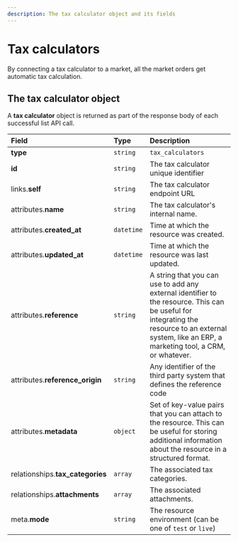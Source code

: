 ```yaml
---
description: The tax calculator object and its fields
---
```


# Tax calculators

By connecting a tax calculator to a market, all the market orders get automatic tax calculation.

## The tax calculator object

A **tax calculator** object is returned as part of the response body of each successful list API call.

| Field | Type | Description |
| :--- | :--- | :--- |
| **type** | `string` | `tax_calculators` |
| **id** | `string` | The tax calculator unique identifier |
| links.**self** | `string` | The tax calculator endpoint URL |
| attributes.**name** | `string` | The tax calculator's internal name. |
| attributes.**created\_at** | `datetime` | Time at which the resource was created. |
| attributes.**updated\_at** | `datetime` | Time at which the resource was last updated. |
| attributes.**reference** | `string` | A string that you can use to add any external identifier to the resource. This can be useful for integrating the resource to an external system, like an ERP, a marketing tool, a CRM, or whatever. |
| attributes.**reference\_origin** | `string` | Any identifier of the third party system that defines the reference code |
| attributes.**metadata** | `object` | Set of key-value pairs that you can attach to the resource. This can be useful for storing additional information about the resource in a structured format. |
| relationships.**tax\_categories** | `array` | The associated tax categories. |
| relationships.**attachments** | `array` | The associated attachments. |
| meta.**mode** | `string` | The resource environment \(can be one of `test` or `live`\) |

